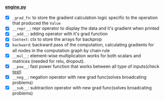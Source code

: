 #### [engine.py](/microgradplus/engine.py)
- [x] `_grad_fn`: to store the gradient calculation logic specific to the operation that produced the `Value`
- [x] `__repr__`: repr operator to display the data and it's gradient when printed
- [x] `__add__`: adding operator with it's grad function
- [x] `Context`: ctx to store the arrays for backprop
- [x] `backward`: backward pass of the computation, calculating gradients for all nodes in the computation graph by chain rule
- [x] `__mul__`: element-wise multiplication works for both scalars and matrices (needed for relu, dropout).
- [x] `__pow__`: fast power function that works between all type of inputs(check [test](/microgradplus/test.py))
- [x] `__neg__`: negation operator with new grad func(solves broadcating problems)
- [x] `__sub__`: subtraction operator with new grad func(solves broadcating problems)